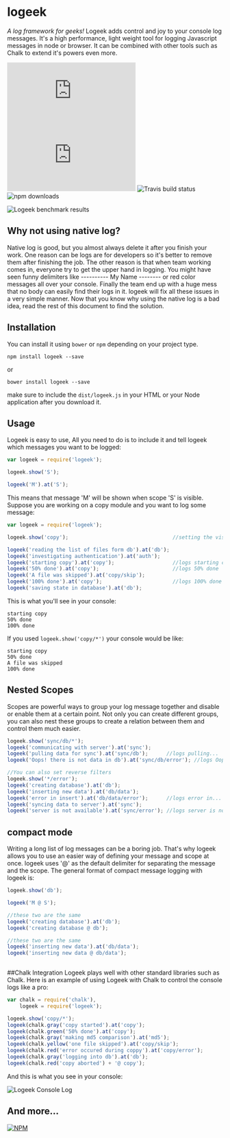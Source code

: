 # logeek
*A log framework for geeks!*
Logeek adds control and joy to your console log messages. It's a high performance, light weight tool for logging Javascript messages in node or browser. It can be combined with other tools such as Chalk to  extend it's powers even more.


![Builder package.json size](https://badges.herokuapp.com/size/github/ImanMh/logeek/master/dist/logeek.min.js)
![Victory size](https://badges.herokuapp.com/size/github/ImanMh/logeek/master/dist/logeek.min.js?gzip=true)
![Travis build status](https://img.shields.io/travis/ImanMh/logeek.svg?maxAge=2592000&style=flat-square)
![npm downloads](https://img.shields.io/npm/dt/logeek.svg?maxAge=2592000&style=flat-square)


![Logeek benchmark results](http://j71.imgup.net/ScreenShot2cef.png)

## Why not using native log?
Native log is good, but you almost always delete it after you finish your work. One reason can be logs are for developers so it's better to remove them after finishing the job. The other reason is that when team working comes in, everyone try to get the upper hand in logging. You might have seen funny delimiters like ---------- My Name --------  or red color messages all over your console. Finally the team end up with a huge mess that no body can easily find their logs in it. logeek will fix all these issues in a very simple manner. Now that you know why using the native log is a bad idea, read the rest of this document to find the solution.

## Installation
You can install it using ```bower``` or ```npm``` depending on your project type. 
```
npm install logeek --save
```
or
```
bower install logeek --save
```
make sure to include the ```dist/logeek.js``` in your HTML or your Node application after you download it.

## Usage
Logeek is easy to use, All you need to do is to include it and tell logeek which messages you want to be logged: 

```javascript
var logeek = require('logeek');

logeek.show('S');

logeek('M').at('S');
```

This means that message 'M' will be shown when scope 'S' is visible. Suppose you are working on a copy module and you want to log some message:
```javascript
var logeek = require('logeek');

logeek.show('copy');                                  //setting the visible scope

logeek('reading the list of files form db').at('db');
logeek('investigating authentication').at('auth');
logeek('starting copy').at('copy');                   //logs starting copy
logeek('50% done').at('copy');                        //logs 50% done
logeek('A file was skipped').at('copy/skip');
logeek('100% done').at('copy');                       //logs 100% done
logeek('saving state in database').at('db');
```

This is what you'll see in your console: 
```
starting copy
50% done
100% done
```

If you used ```logeek.show('copy/*')``` your console would be like:
```
starting copy
50% done
A file was skipped
100% done
```

## Nested Scopes
Scopes are powerful ways to group your log message together and disable or enable them at a certain point. Not only you can create different groups, you can also nest these groups to create a relation between them  and control them much easier. 
```javascript
logeek.show('sync/db/*');
logeek('communicating with server').at('sync');
logeek('pulling data for sync').at('sync/db');      //logs pulling...
logeek('Oops! there is not data in db').at('sync/db/error'); //logs Oops!...

//You can also set reverse filters
logeek.show('*/error');
logeek('creating database').at('db');
logeek('inserting new data').at('db/data');
logeek('error in insert').at('db/data/error');      //logs error in...
logeek('syncing data to server').at('sync');
logeek('server is not available').at('sync/error'); //logs server is not...
```

## compact mode
Writing a long list of log messages can be a boring job. That's why logeek allows you to use an easier way of defining your message and scope at once. logeek uses '@' as the default delimiter for separating the message and the scope. The general format of compact message logging with logeek is:
```javascript
logeek.show('db');

logeek('M @ S');

//these two are the same
logeek('creating database').at('db');
logeek('creating database @ db');

//these two are the same
logeek('inserting new data').at('db/data');
logeek('inserting new data @ db/data');
  
```

##Chalk Integration
Logeek plays well with other standard libraries such as Chalk. Here is an example of using Logeek with Chalk to control the console logs like a pro: 

```javascript
var chalk = require('chalk'),
    logeek = require('logeek');

logeek.show('copy/*');
logeek(chalk.gray('copy started').at('copy');
logeek(chalk.green('50% done').at('copy');
logeek(chalk.gray('making md5 comparison').at('md5');
logeek(chalk.yellow('one file skipped').at('copy/skip');
logeek(chalk.red('error occured during coppy').at('copy/error');
logeek(chalk.gray('logging into db').at('db');
logeek(chalk.red('copy aborted') + '@ copy');
```

And this is what you see in your console: 

![Logeek Console Log](http://m08.imgup.net/ScreenShoteedf.png)

## And more...
[![NPM](https://nodei.co/npm-dl/logeek.png?months=6&height=2)](https://nodei.co/npm/logeek/)
